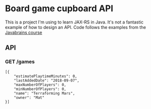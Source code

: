 # Board game cupboard API

This is a project I'm using to learn JAX-RS in Java. It's not a fantastic example of how to design an API.
Code follows the examples from the [Javabrains course](https://javabrains.io/courses/javaee_jaxrs/lessons/Returning-Xml-Response/)

## API
### GET /games
```
[{
    "estimatePlaytimeMinutes": 0,
    "lastAddedDate": "2018-09-07",
    "maxNumberOfPlayers": 0,
    "minNumberOfPlayers": 0,
    "name": "Terraforming Mars",
    "owner": "Mat"
}]
```
